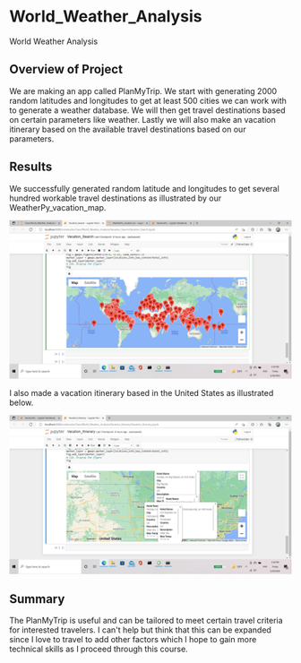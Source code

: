 # World_Weather_Analysis
World Weather Analysis

## **Overview of Project**
We are making an app called PlanMyTrip. We start with generating 2000 random latitudes and longitudes to get at least 500 cities we can work with to generate a weather database. We will then get travel destinations based on certain parameters like weather. Lastly we will also make an vacation itinerary based on the available travel destinations based on our parameters.

## Results
We successfully generated random latitude and longitudes to get several hundred workable travel destinations as illustrated by our WeatherPy_vacation_map.

![this is an image](https://github.com/edyu23/World_Weather_Analysis/blob/c1a94ade24e67129d688954ff830777700871ec9/Vacation_Search/WeatherPy_vacation_map.png)

I also made a vacation itinerary based in the United States as illustrated below.

![this is an image](https://github.com/edyu23/World_Weather_Analysis/blob/377daa9ee8eec40c90580eb6fd4807162bacdb0f/Vacation_Itinerary/WeatherPy_travel_map_markers.png)

## Summary
The PlanMyTrip is useful and can be tailored to meet certain travel criteria for interested travelers. I can't help but think that this can be expanded since I love to travel to add other factors which I hope to gain more technical skills as I proceed through this course.
